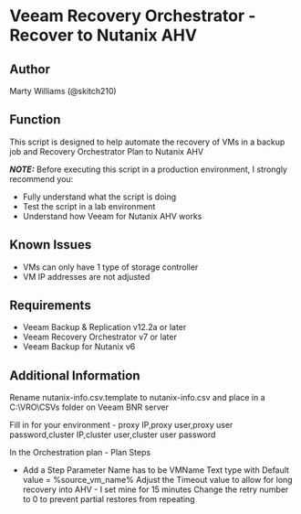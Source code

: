 # Veeam Recovery Orchestrator - Recover to Nutanix AHV

## Author

Marty Williams (@skitch210)

## Function

This script is designed to help automate the recovery of VMs in a backup job and Recovery Orchestrator Plan to Nutanix AHV


***NOTE:*** Before executing this script in a production environment, I strongly recommend you:

* Fully understand what the script is doing
* Test the script in a lab environment
* Understand how Veeam for Nutanix AHV works

## Known Issues

* VMs can only have 1 type of storage controller
* VM IP addresses are not adjusted

## Requirements

* Veeam Backup & Replication v12.2a or later
* Veeam Recovery Orchestrator v7 or later
* Veeam Backup for Nutanix v6

## Additional Information

Rename nutanix-info.csv.template to nutanix-info.csv and place in a C:\VRO\CSVs folder on Veeam BNR server

Fill in for your environment - proxy IP,proxy user,proxy user password,cluster IP,cluster user,cluster user password

In the Orchestration plan - Plan Steps
* Add a Step Parameter
    Name has to be VMName
    Text type with Default value = %source_vm_name%
    Adjust the Timeout value to allow for long recovery into AHV - I set mine for 15 minutes
    Change the retry number to 0 to prevent partial restores from repeating